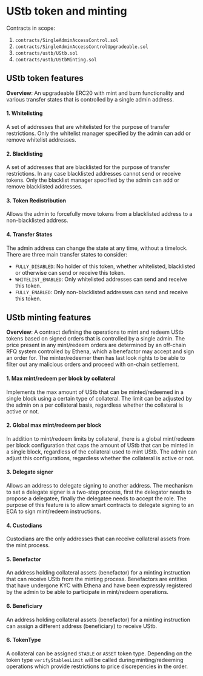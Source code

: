 # UStb token and minting

Contracts in scope:

1) `contracts/SingleAdminAccessControl.sol`
2) `contracts/SingleAdminAccessControlUpgradeable.sol`
3) `contracts/ustb/UStb.sol`
4) `contracts/ustb/UStbMinting.sol`

## UStb token features

**Overview**: An upgradeable ERC20 with mint and burn functionality and various transfer states that is controlled by a single admin address.

#### 1. Whitelisting

A set of addresses that are whitelisted for the purpose of transfer restrictions. Only the whitelist manager specified by the admin can add or remove whitelist addresses.

#### 2. Blacklisting

A set of addresses that are blacklisted for the purpose of transfer restrictions. In any case blacklisted addresses cannot send or receive tokens. Only the blacklist manager specified by the admin can add or remove blacklisted addresses.

#### 3. Token Redistribution

Allows the admin to forcefully move tokens from a blacklisted address to a non-blacklisted address.

#### 4. Transfer States

The admin address can change the state at any time, without a timelock. There are three main transfer states to consider:

- `FULLY_DISABLED`: No holder of this token, whether whitelisted, blacklisted or otherwise can send or receive this token.
- `WHITELIST_ENABLED`: Only whitelisted addresses can send and receive this token.
- `FULLY_ENABLED`: Only non-blacklisted addresses can send and receive this token.

## UStb minting features

**Overview**: A contract defining the operations to mint and redeem UStb tokens based on signed orders that is controlled by a single admin. The price present in any mint/redeem orders are determined by an off-chain RFQ system controlled by Ethena, which a benefactor may accept and sign an order for. The minter/redeemer then has last look rights to be able to filter out any malicious orders and proceed with on-chain settlement.

#### 1. Max mint/redeem per block by collateral

Implements the max amount of UStb that can be minted/redeemed in a single block using a certain type of collateral. The limit can be adjusted by the admin on a per collateral basis, regardless whether the collateral is active or not.

#### 2. Global max mint/redeem per block

In addition to mint/redeem limits by collateral, there is a global mint/redeem per block configuration that caps the amount of UStb that can be minted in a single block, regardless of the collateral used to mint UStb. The admin can adjust this configurations, regardless whether the collateral is active or not.

#### 3. Delegate signer

Allows an address to delegate signing to another address. The mechanism to set a delegate signer is a two-step process, first the delegator needs to propose a delegatee, finally the delegatee needs to accept the role. The purpose of this feature is to allow smart contracts to delegate signing to an EOA to sign mint/redeem instructions.

#### 4. Custodians

Custodians are the only addresses that can receive collateral assets from the mint process.

#### 5. Benefactor

An address holding collateral assets (benefactor) for a minting instruction that can receive UStb from the minting process. Benefactors are entities that have undergone KYC with Ethena and have been expressly registered by the admin to be able to participate in mint/redeem operations.

#### 6. Beneficiary

An address holding collateral assets (benefactor) for a minting instruction can assign a different address (beneficiary) to receive UStb.

#### 6. TokenType

A collateral can be assigned `STABLE` or `ASSET` token type. Depending on the token type `verifyStablesLimit` will be called during minting/redeeming operations which provide restrictions to price discrepencies in the order.
